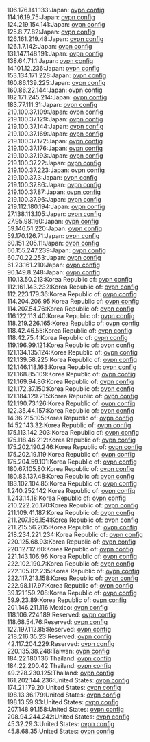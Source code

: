 106.176.141.133:Japan: [ovpn config](vpn/106_176_141_133.ovpn)  
114.16.19.75:Japan: [ovpn config](vpn/114_16_19_75.ovpn)  
124.219.154.141:Japan: [ovpn config](vpn/124_219_154_141.ovpn)  
125.8.77.82:Japan: [ovpn config](vpn/125_8_77_82.ovpn)  
126.161.219.48:Japan: [ovpn config](vpn/126_161_219_48.ovpn)  
126.1.7.142:Japan: [ovpn config](vpn/126_1_7_142.ovpn)  
131.147.148.191:Japan: [ovpn config](vpn/131_147_148_191.ovpn)  
138.64.71.1:Japan: [ovpn config](vpn/138_64_71_1.ovpn)  
14.101.12.236:Japan: [ovpn config](vpn/14_101_12_236.ovpn)  
153.134.171.228:Japan: [ovpn config](vpn/153_134_171_228.ovpn)  
160.86.139.225:Japan: [ovpn config](vpn/160_86_139_225.ovpn)  
160.86.22.144:Japan: [ovpn config](vpn/160_86_22_144.ovpn)  
182.171.245.214:Japan: [ovpn config](vpn/182_171_245_214.ovpn)  
183.77.111.31:Japan: [ovpn config](vpn/183_77_111_31.ovpn)  
219.100.37.109:Japan: [ovpn config](vpn/219_100_37_109.ovpn)  
219.100.37.129:Japan: [ovpn config](vpn/219_100_37_129.ovpn)  
219.100.37.144:Japan: [ovpn config](vpn/219_100_37_144.ovpn)  
219.100.37.169:Japan: [ovpn config](vpn/219_100_37_169.ovpn)  
219.100.37.172:Japan: [ovpn config](vpn/219_100_37_172.ovpn)  
219.100.37.176:Japan: [ovpn config](vpn/219_100_37_176.ovpn)  
219.100.37.193:Japan: [ovpn config](vpn/219_100_37_193.ovpn)  
219.100.37.22:Japan: [ovpn config](vpn/219_100_37_22.ovpn)  
219.100.37.223:Japan: [ovpn config](vpn/219_100_37_223.ovpn)  
219.100.37.3:Japan: [ovpn config](vpn/219_100_37_3.ovpn)  
219.100.37.86:Japan: [ovpn config](vpn/219_100_37_86.ovpn)  
219.100.37.87:Japan: [ovpn config](vpn/219_100_37_87.ovpn)  
219.100.37.96:Japan: [ovpn config](vpn/219_100_37_96.ovpn)  
219.112.180.194:Japan: [ovpn config](vpn/219_112_180_194.ovpn)  
27.138.113.105:Japan: [ovpn config](vpn/27_138_113_105.ovpn)  
27.95.98.160:Japan: [ovpn config](vpn/27_95_98_160.ovpn)  
59.146.51.220:Japan: [ovpn config](vpn/59_146_51_220.ovpn)  
59.170.126.71:Japan: [ovpn config](vpn/59_170_126_71.ovpn)  
60.151.205.11:Japan: [ovpn config](vpn/60_151_205_11.ovpn)  
60.155.247.239:Japan: [ovpn config](vpn/60_155_247_239.ovpn)  
60.70.22.253:Japan: [ovpn config](vpn/60_70_22_253.ovpn)  
61.23.161.210:Japan: [ovpn config](vpn/61_23_161_210.ovpn)  
90.149.8.248:Japan: [ovpn config](vpn/90_149_8_248.ovpn)  
110.13.50.213:Korea Republic of: [ovpn config](vpn/110_13_50_213.ovpn)  
112.161.143.232:Korea Republic of: [ovpn config](vpn/112_161_143_232.ovpn)  
112.223.179.36:Korea Republic of: [ovpn config](vpn/112_223_179_36.ovpn)  
114.204.206.95:Korea Republic of: [ovpn config](vpn/114_204_206_95.ovpn)  
114.207.54.76:Korea Republic of: [ovpn config](vpn/114_207_54_76.ovpn)  
116.122.113.40:Korea Republic of: [ovpn config](vpn/116_122_113_40.ovpn)  
118.219.226.165:Korea Republic of: [ovpn config](vpn/118_219_226_165.ovpn)  
118.42.46.55:Korea Republic of: [ovpn config](vpn/118_42_46_55.ovpn)  
118.42.75.4:Korea Republic of: [ovpn config](vpn/118_42_75_4.ovpn)  
119.196.99.121:Korea Republic of: [ovpn config](vpn/119_196_99_121.ovpn)  
121.134.135.124:Korea Republic of: [ovpn config](vpn/121_134_135_124.ovpn)  
121.139.58.225:Korea Republic of: [ovpn config](vpn/121_139_58_225.ovpn)  
121.146.118.163:Korea Republic of: [ovpn config](vpn/121_146_118_163.ovpn)  
121.168.85.109:Korea Republic of: [ovpn config](vpn/121_168_85_109.ovpn)  
121.169.94.86:Korea Republic of: [ovpn config](vpn/121_169_94_86.ovpn)  
121.172.37.150:Korea Republic of: [ovpn config](vpn/121_172_37_150.ovpn)  
121.184.129.215:Korea Republic of: [ovpn config](vpn/121_184_129_215.ovpn)  
121.190.73.126:Korea Republic of: [ovpn config](vpn/121_190_73_126.ovpn)  
122.35.44.157:Korea Republic of: [ovpn config](vpn/122_35_44_157.ovpn)  
14.36.215.105:Korea Republic of: [ovpn config](vpn/14_36_215_105.ovpn)  
14.52.143.32:Korea Republic of: [ovpn config](vpn/14_52_143_32.ovpn)  
175.113.142.203:Korea Republic of: [ovpn config](vpn/175_113_142_203.ovpn)  
175.118.46.212:Korea Republic of: [ovpn config](vpn/175_118_46_212.ovpn)  
175.202.190.246:Korea Republic of: [ovpn config](vpn/175_202_190_246.ovpn)  
175.202.19.119:Korea Republic of: [ovpn config](vpn/175_202_19_119.ovpn)  
175.204.59.101:Korea Republic of: [ovpn config](vpn/175_204_59_101.ovpn)  
180.67.105.80:Korea Republic of: [ovpn config](vpn/180_67_105_80.ovpn)  
180.83.137.48:Korea Republic of: [ovpn config](vpn/180_83_137_48.ovpn)  
183.102.104.85:Korea Republic of: [ovpn config](vpn/183_102_104_85.ovpn)  
1.240.252.142:Korea Republic of: [ovpn config](vpn/1_240_252_142.ovpn)  
1.243.14.18:Korea Republic of: [ovpn config](vpn/1_243_14_18.ovpn)  
210.222.26.170:Korea Republic of: [ovpn config](vpn/210_222_26_170.ovpn)  
211.109.41.187:Korea Republic of: [ovpn config](vpn/211_109_41_187.ovpn)  
211.207.166.154:Korea Republic of: [ovpn config](vpn/211_207_166_154.ovpn)  
211.215.56.205:Korea Republic of: [ovpn config](vpn/211_215_56_205.ovpn)  
218.234.221.234:Korea Republic of: [ovpn config](vpn/218_234_221_234.ovpn)  
220.125.68.93:Korea Republic of: [ovpn config](vpn/220_125_68_93.ovpn)  
220.127.12.60:Korea Republic of: [ovpn config](vpn/220_127_12_60.ovpn)  
221.143.106.96:Korea Republic of: [ovpn config](vpn/221_143_106_96.ovpn)  
222.102.190.7:Korea Republic of: [ovpn config](vpn/222_102_190_7.ovpn)  
222.105.82.235:Korea Republic of: [ovpn config](vpn/222_105_82_235.ovpn)  
222.117.213.158:Korea Republic of: [ovpn config](vpn/222_117_213_158.ovpn)  
222.98.117.97:Korea Republic of: [ovpn config](vpn/222_98_117_97.ovpn)  
39.121.159.208:Korea Republic of: [ovpn config](vpn/39_121_159_208.ovpn)  
59.9.23.89:Korea Republic of: [ovpn config](vpn/59_9_23_89.ovpn)  
201.146.211.116:Mexico: [ovpn config](vpn/201_146_211_116.ovpn)  
118.106.224.189:Reserved: [ovpn config](vpn/118_106_224_189.ovpn)  
118.68.54.76:Reserved: [ovpn config](vpn/118_68_54_76.ovpn)  
122.197.112.85:Reserved: [ovpn config](vpn/122_197_112_85.ovpn)  
218.216.35.23:Reserved: [ovpn config](vpn/218_216_35_23.ovpn)  
42.117.204.229:Reserved: [ovpn config](vpn/42_117_204_229.ovpn)  
220.135.38.248:Taiwan: [ovpn config](vpn/220_135_38_248.ovpn)  
184.22.180.136:Thailand: [ovpn config](vpn/184_22_180_136.ovpn)  
184.22.200.42:Thailand: [ovpn config](vpn/184_22_200_42.ovpn)  
49.228.230.125:Thailand: [ovpn config](vpn/49_228_230_125.ovpn)  
161.202.144.236:United States: [ovpn config](vpn/161_202_144_236.ovpn)  
174.21.179.20:United States: [ovpn config](vpn/174_21_179_20.ovpn)  
198.13.36.179:United States: [ovpn config](vpn/198_13_36_179.ovpn)  
198.13.59.93:United States: [ovpn config](vpn/198_13_59_93.ovpn)  
207.148.91.158:United States: [ovpn config](vpn/207_148_91_158.ovpn)  
208.94.244.242:United States: [ovpn config](vpn/208_94_244_242.ovpn)  
45.32.29.3:United States: [ovpn config](vpn/45_32_29_3.ovpn)  
45.8.68.35:United States: [ovpn config](vpn/45_8_68_35.ovpn)  
